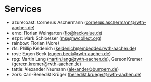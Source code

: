 Services
========

* azurecoast: Cornelius Aschermann (cornelius.aschermann@rwth-aachen.de)
* erno: Florian Weingarten (flo@hackvalue.de)
* ezpz: Mark Schloesser (ms@mwcollect.org)
* rainbow: Florian (More)
* rfs: Phillip Keldenich (keldenich@embedded.rwth-aachen.de)
* rost: Eugen Beck (eugen.beck@rwth-aachen.de)
* rpg: Martin Lang (martin.lang@rwth-aachen.de), Gereon Kremer (gereon.kremer@rwth-aachen.de)
* tattle: Alexander Neumann (alexander@bumpern.de)
* zork: Carl-Benedikt Krüger (benedikt.krueger@rwth-aachen.de)

